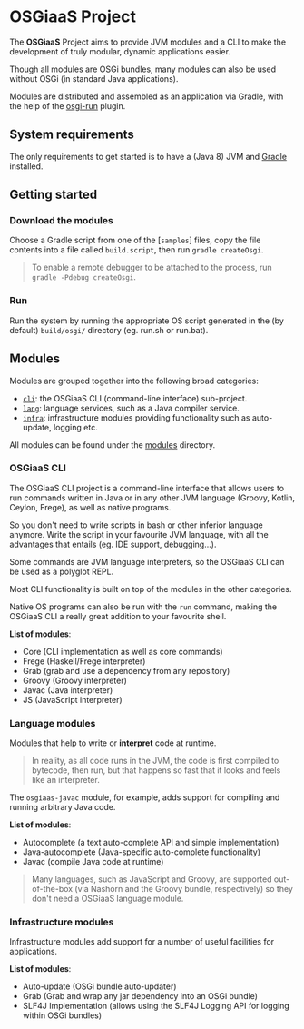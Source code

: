 # OSGiaaS Project

The **OSGiaaS** Project aims to provide JVM modules and a CLI to make the development
of truly modular, dynamic applications easier.

Though all modules are OSGi bundles, many modules can also be used without OSGi (in standard Java applications).

Modules are distributed and assembled as an application via Gradle, with the help of the
[osgi-run](https://github.com/renatoathaydes/osgi-run) plugin.

## System requirements

The only requirements to get started is to have a (Java 8) JVM and
[Gradle](https://docs.gradle.org/current/userguide/installation.html) installed.

## Getting started

### Download the modules

Choose a Gradle script from one of the [`samples`] files, copy the file contents into a file called `build.script`,
then run `gradle createOsgi`.

> To enable a remote debugger to be attached to the process, run `gradle -Pdebug createOsgi`.

### Run

Run the system by running the appropriate OS script generated in the (by default) `build/osgi/` directory
(eg. run.sh or run.bat).

## Modules

Modules are grouped together into the following broad categories:

* [`cli`](../modules/cli): the OSGiaaS CLI (command-line interface) sub-project.
* [`lang`](../modules/lang): language services, such as a Java compiler service.
* [`infra`](../modules/infra): infrastructure modules providing functionality such as auto-update, logging etc.

All modules can be found under the [modules](../modules) directory.

### OSGiaaS CLI

The OSGiaaS CLI project is a command-line interface that allows users to run commands written in Java or in
any other JVM language (Groovy, Kotlin, Ceylon, Frege), as well as native programs.

So you don't need to write scripts in bash or other inferior language anymore. Write the script in your favourite
JVM language, with all the advantages that entails (eg. IDE support, debugging...).

Some commands are JVM language interpreters, so the OSGiaaS CLI can be used as a polyglot REPL.

Most CLI functionality is built on top of the modules in the other categories.

Native OS programs can also be run with the `run` command, making the OSGiaaS CLI a really great addition
to your favourite shell.

**List of modules**:

* Core (CLI implementation as well as core commands)
* Frege (Haskell/Frege interpreter)
* Grab (grab and use a dependency from any repository)
* Groovy (Groovy interpreter)
* Javac (Java interpreter)
* JS (JavaScript interpreter)

### Language modules

Modules that help to write or **interpret** code at runtime.

> In reality, as all code runs in the JVM, the code is first compiled to bytecode, then run, but that happens
  so fast that it looks and feels like an interpreter.

The `osgiaas-javac` module, for example, adds support for compiling and running arbitrary Java code.

**List of modules**:

* Autocomplete (a text auto-complete API and simple implementation)
* Java-autocomplete (Java-specific auto-complete functionality)
* Javac (compile Java code at runtime)

> Many languages, such as JavaScript and Groovy, are supported out-of-the-box (via Nashorn and the Groovy bundle,
respectively) so they don't need a OSGiaaS language module.

### Infrastructure modules

Infrastructure modules add support for a number of useful facilities for applications.

**List of modules**:

* Auto-update (OSGi bundle auto-updater)
* Grab (Grab and wrap any jar dependency into an OSGi bundle)
* SLF4J Implementation (allows using the SLF4J Logging API for logging within OSGi bundles)
